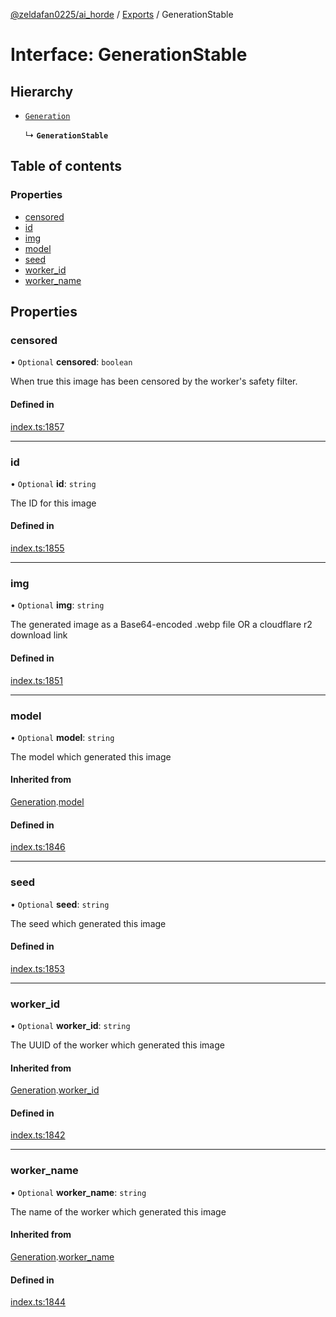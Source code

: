 [@zeldafan0225/ai_horde](../README.md) / [Exports](../modules.md) / GenerationStable

# Interface: GenerationStable

## Hierarchy

- [`Generation`](Generation.md)

  ↳ **`GenerationStable`**

## Table of contents

### Properties

- [censored](GenerationStable.md#censored)
- [id](GenerationStable.md#id)
- [img](GenerationStable.md#img)
- [model](GenerationStable.md#model)
- [seed](GenerationStable.md#seed)
- [worker\_id](GenerationStable.md#worker_id)
- [worker\_name](GenerationStable.md#worker_name)

## Properties

### censored

• `Optional` **censored**: `boolean`

When true this image has been censored by the worker's safety filter.

#### Defined in

[index.ts:1857](https://github.com/ZeldaFan0225/ai_horde/blob/ae52afb/index.ts#L1857)

___

### id

• `Optional` **id**: `string`

The ID for this image

#### Defined in

[index.ts:1855](https://github.com/ZeldaFan0225/ai_horde/blob/ae52afb/index.ts#L1855)

___

### img

• `Optional` **img**: `string`

The generated image as a Base64-encoded .webp file OR a cloudflare r2 download link

#### Defined in

[index.ts:1851](https://github.com/ZeldaFan0225/ai_horde/blob/ae52afb/index.ts#L1851)

___

### model

• `Optional` **model**: `string`

The model which generated this image

#### Inherited from

[Generation](Generation.md).[model](Generation.md#model)

#### Defined in

[index.ts:1846](https://github.com/ZeldaFan0225/ai_horde/blob/ae52afb/index.ts#L1846)

___

### seed

• `Optional` **seed**: `string`

The seed which generated this image

#### Defined in

[index.ts:1853](https://github.com/ZeldaFan0225/ai_horde/blob/ae52afb/index.ts#L1853)

___

### worker\_id

• `Optional` **worker\_id**: `string`

The UUID of the worker which generated this image

#### Inherited from

[Generation](Generation.md).[worker_id](Generation.md#worker_id)

#### Defined in

[index.ts:1842](https://github.com/ZeldaFan0225/ai_horde/blob/ae52afb/index.ts#L1842)

___

### worker\_name

• `Optional` **worker\_name**: `string`

The name of the worker which generated this image

#### Inherited from

[Generation](Generation.md).[worker_name](Generation.md#worker_name)

#### Defined in

[index.ts:1844](https://github.com/ZeldaFan0225/ai_horde/blob/ae52afb/index.ts#L1844)
